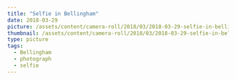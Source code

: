 ```yaml
---
title: "Selfie in Bellingham"
date: 2018-03-29
picture: /assets/content/camera-roll/2018/03/2018-03-29-selfie-in-bellingham/20180330_012603604_iOS.jpg
thumbnail: /assets/content/camera-roll/2018/03/2018-03-29-selfie-in-bellingham/20180330_012603604_iOS-thumbnail.jpg
type: picture
tags:
  - Bellingham
  - photograph  
  - selfie
---
```

